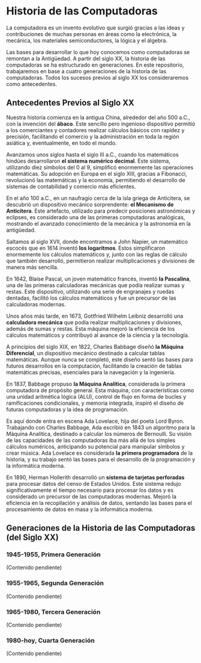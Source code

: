 # Historia de las Computadoras

La computadora es un invento evolutivo que surgió gracias a las ideas y contribuciones de muchas personas en áreas como la electrónica, la mecánica, los materiales semiconductores, la lógica y el álgebra.

Las bases para desarrollar lo que hoy conocemos como computadoras se remontan a la Antigüedad. A partir del siglo XX, la historia de las computadoras se ha estructurado en generaciones. En este repositorio, trabajaremos en base a cuatro generaciones de la historia de las computadoras. Todos los sucesos previos al siglo XX los consideraremos como antecedentes.

## Antecedentes Previos al Siglo XX

Nuestra historia comienza en la antigua China, alrededor del año 500 a.C., con la invención del **ábaco**. Este sencillo pero ingenioso dispositivo permitió a los comerciantes y contadores realizar cálculos básicos con rapidez y precisión, facilitando el comercio y la administración en toda la región asiática y, eventualmente, en todo el mundo.

Avanzamos unos siglos hasta el siglo III a.C., cuando los matemáticos hindúes desarrollaron **el sistema numérico decimal**. Este sistema, utilizando diez símbolos del 0 al 9, simplificó enormemente las operaciones matemáticas. Su adopción en Europa en el siglo XIII, gracias a Fibonacci, revolucionó las matemáticas y la economía, permitiendo el desarrollo de sistemas de contabilidad y comercio más eficientes.

En el año 100 a.C., en un naufragio cerca de la isla griega de Anticitera, se descubrió un dispositivo mecánico sorprendente: **el Mecanismo de Anticitera**. Este artefacto, utilizado para predecir posiciones astronómicas y eclipses, es considerado una de las primeras computadoras analógicas, mostrando el avanzado conocimiento de la mecánica y la astronomía en la antigüedad.

Saltamos al siglo XVII, donde encontramos a John Napier, un matemático escocés que en 1614 inventó **los logaritmos**. Estos simplificaron enormemente los cálculos matemáticos y, junto con las reglas de cálculo que también desarrolló, permitieron realizar multiplicaciones y divisiones de manera más sencilla.

En 1642, Blaise Pascal, un joven matemático francés, inventó **la Pascalina**, una de las primeras calculadoras mecánicas que podía realizar sumas y restas. Este dispositivo, utilizando una serie de engranajes y ruedas dentadas, facilitó los cálculos matemáticos y fue un precursor de las calculadoras modernas.

Unos años más tarde, en 1673, Gottfried Wilhelm Leibniz desarrolló una **calculadora mecánica** que podía realizar multiplicaciones y divisiones, además de sumas y restas. Esta máquina mejoró la eficiencia de los cálculos matemáticos y contribuyó al avance de la ciencia y la tecnología.

A principios del siglo XIX, en 1822, Charles Babbage diseñó **la Máquina Diferencial**, un dispositivo mecánico destinado a calcular tablas matemáticas. Aunque nunca se completó, este diseño sentó las bases para futuros desarrollos en la computación, facilitando la creación de tablas matemáticas precisas, esenciales para la navegación y la ingeniería.

En 1837, Babbage propuso **la Máquina Analítica**, considerada la primera computadora de propósito general. Esta máquina, con características como una unidad aritmética lógica (ALU), control de flujo en forma de bucles y ramificaciones condicionales, y memoria integrada, inspiró el diseño de futuras computadoras y la idea de programación.

Es aquí donde entra en escena Ada Lovelace, hija del poeta Lord Byron. Trabajando con Charles Babbage, Ada escribió en 1843 un algoritmo para la Máquina Analítica, destinado a calcular los números de Bernoulli. Su visión de las capacidades de las computadoras iba más allá de los simples cálculos numéricos, anticipando su potencial para manipular símbolos y crear música. Ada Lovelace es considerada **la primera programadora** de la historia, y su trabajo sentó las bases para el desarrollo de la programación y la informática moderna.

En 1890, Herman Hollerith desarrolló un **sistema de tarjetas perforadas** para procesar datos del censo de Estados Unidos. Este sistema redujo significativamente el tiempo necesario para procesar los datos y es considerado un precursor de las computadoras modernas. Mejoró la eficiencia en la recopilación y análisis de datos, sentando las bases para el procesamiento de datos en masa y la informática moderna.

## Generaciones de la Historia de las Computadoras (del Siglo XX)

### 1945-1955, Primera Generación

(Contenido pendiente)

### 1955-1965, Segunda Generación

(Contenido pendiente)

### 1965-1980, Tercera Generación

(Contenido pendiente)

### 1980-hoy, Cuarta Generación

(Contenido pendiente)
